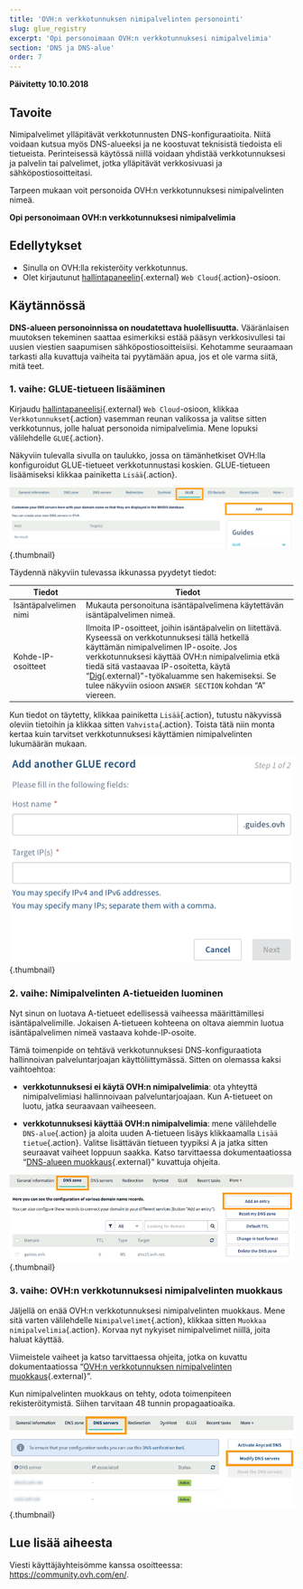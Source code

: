 ```yaml
---
title: 'OVH:n verkkotunnuksen nimipalvelinten personointi'
slug: glue_registry
excerpt: 'Opi personoimaan OVH:n verkkotunnuksesi nimipalvelimia'
section: 'DNS ja DNS-alue'
order: 7
---
```


**Päivitetty 10.10.2018**

## Tavoite

Nimipalvelimet ylläpitävät verkkotunnusten DNS-konfiguraatioita. Niitä voidaan kutsua myös DNS-alueeksi ja ne koostuvat teknisistä tiedoista eli tietueista. Perinteisessä käytössä niillä voidaan yhdistää verkkotunnuksesi ja palvelin tai palvelimet, jotka ylläpitävät verkkosivuasi ja sähköpostiosoitteitasi.

Tarpeen mukaan voit personoida OVH:n verkkotunnuksesi nimipalvelinten nimeä.

**Opi personoimaan OVH:n verkkotunnuksesi nimipalvelimia**

## Edellytykset

- Sinulla on OVH:lla rekisteröity verkkotunnus.
- Olet kirjautunut [hallintapaneelin](https://www.ovh.com/auth/?action=gotomanager){.external} `Web Cloud`{.action}-osioon.

## Käytännössä

**DNS-alueen personoinnissa on noudatettava huolellisuutta.** Vääränlaisen muutoksen tekeminen saattaa esimerkiksi estää pääsyn verkkosivullesi tai uusien viestien saapumisen sähköpostiosoitteisiisi. Kehotamme seuraamaan tarkasti alla kuvattuja vaiheita tai pyytämään apua, jos et ole varma siitä, mitä teet.

### 1. vaihe: GLUE-tietueen lisääminen

Kirjaudu [hallintapaneelisi](https://www.ovh.com/auth/?action=gotomanager){.external} `Web Cloud`-osioon, klikkaa `Verkkotunnukset`{.action} vasemman reunan valikossa ja valitse sitten verkkotunnus, jolle haluat personoida nimipalvelimia. Mene lopuksi välilehdelle `GLUE`{.action}.

Näkyviin tulevalla sivulla on taulukko, jossa on tämänhetkiset OVH:lla konfiguroidut GLUE-tietueet verkkotunnustasi koskien. GLUE-tietueen lisäämiseksi klikkaa painiketta `Lisää`{.action}.

![glueregistry](images/customize-dns-servers-step1.png){.thumbnail}

Täydennä näkyviin tulevassa ikkunassa pyydetyt tiedot:

|Tiedot|Tiedot|  
|---|---|
|Isäntäpalvelimen nimi|Mukauta personoituna isäntäpalvelimena käytettävän isäntäpalvelimen nimeä.|
|Kohde-IP-osoitteet|Ilmoita IP-osoitteet, joihin isäntäpalvelin on liitettävä. Kyseessä on verkkotunnuksesi tällä hetkellä käyttämän nimipalvelimen IP-osoite. Jos verkkotunnuksesi käyttää OVH:n nimipalvelimia etkä tiedä sitä vastaavaa IP-osoitetta, käytä “[Dig](https://www.ovh-hosting.fi/tuki/tyokalut/dig_domain.pl){.external}”-työkaluamme sen hakemiseksi. Se tulee näkyviin osioon `ANSWER SECTION` kohdan “A” viereen.|

Kun tiedot on täytetty, klikkaa painiketta `Lisää`{.action}, tutustu näkyvissä oleviin tietoihin ja klikkaa sitten `Vahvista`{.action}. Toista tätä niin monta kertaa kuin tarvitset verkkotunnuksesi käyttämien nimipalvelinten lukumäärän mukaan.

![glueregistry](images/customize-dns-servers-step2.png){.thumbnail}

### 2. vaihe: Nimipalvelinten A-tietueiden luominen

Nyt sinun on luotava A-tietueet edellisessä vaiheessa määrittämillesi isäntäpalvelimille. Jokaisen A-tietueen kohteena on oltava aiemmin luotua isäntäpalvelimen nimeä vastaava kohde-IP-osoite.

Tämä toimenpide on tehtävä verkkotunnuksesi DNS-konfiguraatiota hallinnoivan palveluntarjoajan käyttöliittymässä. Sitten on olemassa kaksi vaihtoehtoa:

- **verkkotunnuksesi ei käytä OVH:n nimipalvelimia**: ota yhteyttä nimipalvelimiasi hallinnoivaan palveluntarjoajaan. Kun A-tietueet on luotu, jatka seuraavaan vaiheeseen.

- **verkkotunnuksesi käyttää OVH:n nimipalvelimia**: mene välilehdelle `DNS-alue`{.action} ja aloita uuden A-tietueen lisäys klikkaamalla `Lisää tietue`{.action}. Valitse lisättävän tietueen tyypiksi A ja jatka sitten seuraavat vaiheet loppuun saakka. Katso tarvittaessa dokumentaatiossa “[DNS-alueen muokkaus](https://docs.ovh.com/fi/domains/miten_dns-aluetta_muokataan/){.external}” kuvattuja ohjeita.

![glueregistry](images/customize-dns-servers-step3.png){.thumbnail}

### 3. vaihe: OVH:n verkkotunnuksesi nimipalvelinten muokkaus

Jäljellä on enää OVH:n verkkotunnuksesi nimipalvelinten muokkaus. Mene sitä varten välilehdelle `Nimipalvelimet`{.action}, klikkaa sitten `Muokkaa nimipalvelimia`{.action}. Korvaa nyt nykyiset nimipalvelimet niillä, joita haluat käyttää. 

Viimeistele vaiheet ja katso tarvittaessa ohjeita, jotka on kuvattu dokumentaatiossa “[OVH:n verkkotunnuksen nimipalvelinten muokkaus](https://docs.ovh.com/fi/domains/webhotellit_yleista_nimipalvelimista/){.external}”.

Kun nimipalvelinten muokkaus on tehty, odota toimenpiteen rekisteröitymistä. Siihen tarvitaan 48 tunnin propagaatioaika.

![glueregistry](images/customize-dns-servers-step4.png){.thumbnail}

## Lue lisää aiheesta

Viesti käyttäjäyhteisömme kanssa osoitteessa: <https://community.ovh.com/en/>.
